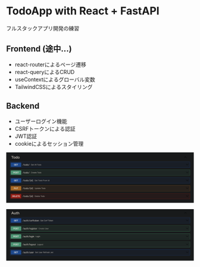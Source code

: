 # TodoApp with React + FastAPI

フルスタックアプリ開発の練習

## Frontend (途中...)

* react-routerによるページ遷移
* react-queryによるCRUD
* useContextによるグローバル変数
* TailwindCSSによるスタイリング

## Backend

* ユーザーログイン機能
* CSRFトークンによる認証
* JWT認証
* cookieによるセッション管理

![](./imgs/FastAPI_Todo.png)

![](./imgs/FastAPI_Auth.png)